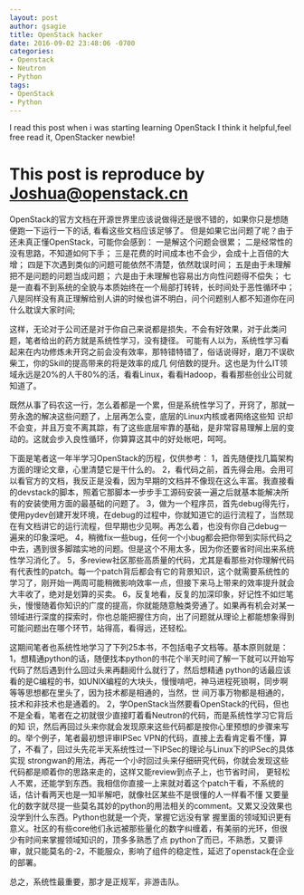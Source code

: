 ```yaml
---
layout: post
author: gsagie
title: OpenStack hacker
date: 2016-09-02 23:48:06 -0700
categories:
- Openstack
- Neutron
- Python
tags:
- OpenStack
- Python
---
```


I read this post 
when i was starting learning OpenStack
I think it helpful,feel free read it, OpenStacker newbie!


# This post is reproduce by Joshua@openstack.cn

OpenStack的官方文档在开源世界里应该说做得还是很不错的，如果你只是想随便跑一下运行一下的话, 看看这些文档应该足够了。
但是如果它出问题了呢？由于还未真正懂OpenStack，可能你会感到：
一是解这个问题会很累；
二是经常性的没有思路，不知道如何下手；
三是花费的时间成本也不会少，会成十上百倍的大增；
四是下次遇到类似的问题可能依然不清楚，依然耽误时间；
五是由于未理解把不是问题的问题当成问题；
六是由于未理解也容易出方向性问题得不偿失；
七是一直看不到系统的全貌与本质始终在一个局部打转转，长时间处于恶性循环中；
八是同样没有真正理解给别人讲的时候也讲不明白，问个问题别人都不知道你在问什么耽误大家时间;

这样，无论对于公司还是对于你自己来说都是损失，不会有好效果，对于此类问题，笔者给出的药方就是系统性学习，没有捷径。
可能有人以为，系统性学习看起来在内功修炼未开窍之前会没有效率，那特错特错了，俗话说得好，磨刀不误砍柴工，你的Skill的提高带来的将是效率的成几 何倍数的提升。这也是为什么IT领域永远是20%的人干80%的活，看看Linux，看看Hadoop，看看那些创业公司就知道了。

既然从事了码农这一行，怎么着都是一个累，但是系统性学习了，开窍了，那就一劳永逸的解决这些问题了，上层再怎么变，底层的Linux内核或者网络这些知 识却不会变，并且万变不离其踪，有了这些底层牢靠的基础，是非常容易理解上层的变动的。这就会步入良性循环，你算算这其中的好处帐吧，呵呵。

下面是笔者这一年半学习OpenStack的历程，仅供参考：
1，首先随便找几篇架构方面的理论文章，心里清楚它是干什么的。
2，看代码之前，首先得会用。会用可以看官方的文档，我反正是没看，因为早期的文档并不像现在这么丰富。我直接看的devstack的脚本，照着它那脚本一步步手工源码安装一遍之后就基本能解决所有的安装使用方面的最基础的问题了。
3，做为一个程序员，首先debug得先行，使用pydev创建开发环境，在debug的过程中，你就知道它的运行流程了，当然现在有文档讲它的运行流程，但早期也少见啊。再怎么着，也没有你自己debug一遍来的印象深吧。
4，稍微fix一些bug，任何一个小bug都会把你带到实际代码之中去，遇到很多脚踏实地的问题。但是这个不用太多，因为你还要省时间出来系统性学习消化了。
5，多review社区那些高质量的代码，尤其是看那些对你理解代码有代表性的patch。每一个patch背后都会有它的背景知识，这个就需要系统性的学习了，刚开始一两周可能稍微影响效率一点，但接下来马上带来的效率提升就会大丰收了，绝对是划算的买卖。
6，反复地看，反复的加深印象，好记性不如烂笔头，慢慢随着你知识的广度的提高，你就能随意触类旁通了。如果再有机会对某一领域进行深度的探索时，你也总能把握住方向，出了问题就从理论上都能想象得到可能问题出在哪个环节，站得高，看得远，还轻松。

这期间笔者也系统性地学习了下列25本书，不包括电子文档等。基本原则就是：
1，想精通python的话，随便找本python的书花个半天时间了解一下就可以开始写代码了然后遇到什么回过头来再翻阅什么就行了，然后想精通 python的话最应该看的是C编程的书，如UNIX编程的大块头，慢慢啃吧，神马进程死锁啊，同步啊等等思想都在里头了，因为技术都是相通的，当然，世 间万事万物都是相通的，技术和非技术也是通着的。
2，学OpenStack当然要看OpenStack的代码，但也不是全看，笔者在之初就很少直接盯着看Neutron的代码，而是系统性学习它背后的知 识，然后再回过头来你就会发现原来这些代码都是按你心里预想的步骤来写的。举个例子，笔者最初想评审IPSec VPN的代码，直接上去看肯定看不懂，算了，不看了，回过头先花半天系统性过一下IPSec的理论与Linux下的IPSec的具体实现 strongwan的用法，再花一个小时回过头来仔细研究代码，你就会发现这些代码都是顺着你的思路来走的，这样又能review到点子上，也节省时间， 更轻松人不累，还能学到东西。我相信你直接一上来就对着这个patch干看，不系统的话，估计看两天也是一知半解吧，就像社区某些不是很懂的人一样看不懂 又要量化的数字就尽提一些莫名其妙的python的用法相关的comment。又累又没效果也没学到什么东西。Python也就是一个壳，掌握它远没有掌 握里面的领域知识更有意义。社区的有些core他们永远被那些量化的数字纠缠着，有美丽的光环，但很少有时间来掌握领域知识的，顶多多熟悉了点 python了而已，不熟悉，又要评审，就只能莫名的-2，不能服众，影响了组件的稳定性，延迟了openstack在企业的部署。

总之，系统性最重要，那才是正规军，非游击队。
